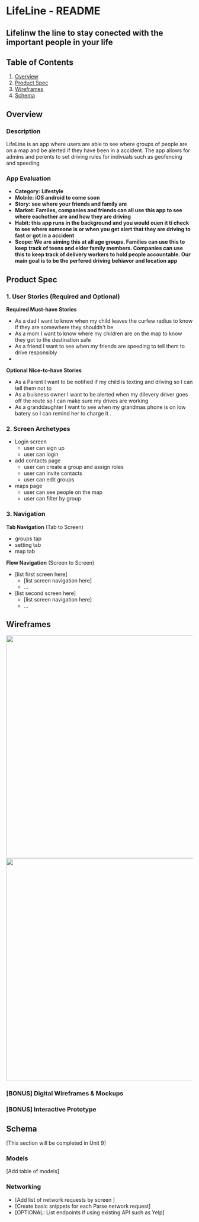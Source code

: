 LifeLine - README 
===

## Lifelinw the line to stay conected with the important people in your life

## Table of Contents
1. [Overview](#Overview)
1. [Product Spec](#Product-Spec)
1. [Wireframes](#Wireframes)
2. [Schema](#Schema)

## Overview
### Description
LifeLine is an app where users are able to see where groups of people are on a map and be alerted if they have been in a accident. The app allows for admins and perents to set driving rules for indivuals such as geofencing and speeding

### App Evaluation

- **Category: Lifestyle** 
- **Mobile: iOS android to come soon**
- **Story: see where your friends and family are**
- **Market: Familes, companies and friends can all use this app to see where eachother are and how they are driving**
- **Habit: this app runs in the background and  you would ouen it ti check to see where someone is or when you get alert that they are driving to fast or got in a accident**
- **Scope: We are aiming this at all age groups. Families  can use this to keep track of teens and elder family members. Companies can use this to keep track of delivery workers to hold people accountable. Our main goal is to be the perfered driving behiavor and location app**

## Product Spec

### 1. User Stories (Required and Optional)

**Required Must-have Stories**

* As a dad I want to know when my child leaves the curfew radius to know if they are somewhere they shouldn't be
* As a mom I want to know where my children are on the map to know they got to the destination safe
* As a friend I want to see when my friends are speeding to tell them to drive responsibly
* 


**Optional Nice-to-have Stories**

* As a Parent I want to be notified if my child is texting and driving so I can tell them not to
* As a buisness owner I want to be alerted when my dilevery driver goes off the route so I can make sure my drives are working
* As a granddaughter I want to see when my grandmas phone is on low batery so I can remind her to charge it .

### 2. Screen Archetypes

* Login screen
   * user can sign up 
   * user can login
* add contacts page
   * user can create a group and assign roles
   * user can invite contacts 
   * user can edit groups
* maps page
    * user can see people on the map
    * user can filter by group


### 3. Navigation

**Tab Navigation** (Tab to Screen)

* groups tap
* setting tab
* map tab


**Flow Navigation** (Screen to Screen)

* [list first screen here]
   * [list screen navigation here]
   * ...
* [list second screen here]
   * [list screen navigation here]
   * ...

## Wireframes
<img src="https://drive.google.com/open?id=1Sb9GVDq2TAptMYr36AVoMDwyDyy2iSYb" width=600>
<img src="https://www.figma.com/proto/jE3KKpTsZBvMxOezelbsN7/LifeLine?node-id=19%3A3&scaling=scale-down" width=600>

### [BONUS] Digital Wireframes & Mockups

### [BONUS] Interactive Prototype

## Schema 
[This section will be completed in Unit 9]
### Models
[Add table of models]
### Networking
- [Add list of network requests by screen ]
- [Create basic snippets for each Parse network request]
- [OPTIONAL: List endpoints if using existing API such as Yelp]
